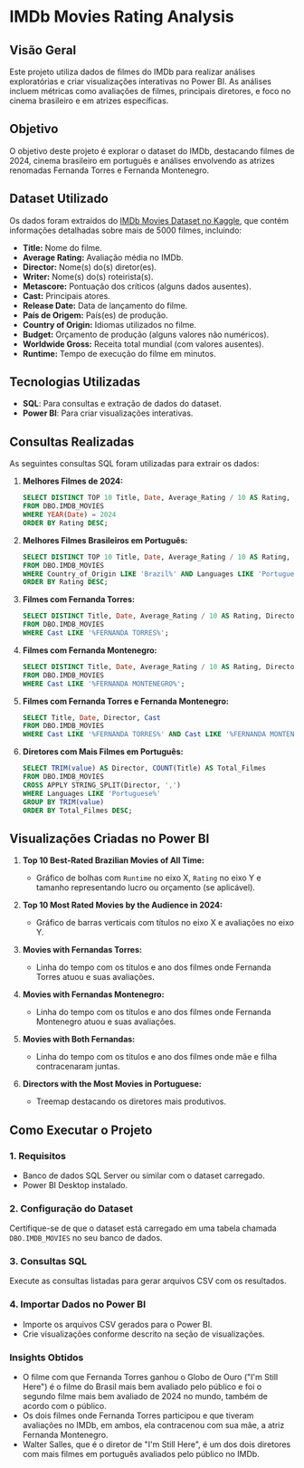 # IMDb Movies Rating Analysis

## **Visão Geral**
Este projeto utiliza dados de filmes do IMDb para realizar análises exploratórias e criar visualizações interativas no Power BI. As análises incluem métricas como avaliações de filmes, principais diretores, e foco no cinema brasileiro e em atrizes específicas.

## **Objetivo**
O objetivo deste projeto é explorar o dataset do IMDb, destacando filmes de 2024, cinema brasileiro em português e análises envolvendo as atrizes renomadas Fernanda Torres e Fernanda Montenegro.

## **Dataset Utilizado**

Os dados foram extraídos do [IMDb Movies Dataset no Kaggle](https://www.kaggle.com/datasets/hetbabariya/imdb-movies-data-collection-5000-records/data), que contém informações detalhadas sobre mais de 5000 filmes, incluindo:

- **Title:** Nome do filme.
- **Average Rating:** Avaliação média no IMDb.
- **Director:** Nome(s) do(s) diretor(es).
- **Writer:** Nome(s) do(s) roteirista(s).
- **Metascore:** Pontuação dos críticos (alguns dados ausentes).
- **Cast:** Principais atores.
- **Release Date:** Data de lançamento do filme.
- **País de Origem:** País(es) de produção.
- **Country of Origin:** Idiomas utilizados no filme.
- **Budget:** Orçamento de produção (alguns valores não numéricos).
- **Worldwide Gross:** Receita total mundial (com valores ausentes).
- **Runtime:** Tempo de execução do filme em minutos.


## **Tecnologias Utilizadas**
- **SQL**: Para consultas e extração de dados do dataset.
- **Power BI**: Para criar visualizações interativas.

## **Consultas Realizadas**
As seguintes consultas SQL foram utilizadas para extrair os dados:

1. **Melhores Filmes de 2024:**
   ```sql
   SELECT DISTINCT TOP 10 Title, Date, Average_Rating / 10 AS Rating, Director, Cast, Country_of_Origin, Languages, Runtime
   FROM DBO.IMDB_MOVIES
   WHERE YEAR(Date) = 2024
   ORDER BY Rating DESC;
   ```

2. **Melhores Filmes Brasileiros em Português:**
   ```sql
   SELECT DISTINCT TOP 10 Title, Date, Average_Rating / 10 AS Rating, Director, Cast, Country_of_Origin, Languages, Runtime
   FROM DBO.IMDB_MOVIES
   WHERE Country_of_Origin LIKE 'Brazil%' AND Languages LIKE 'Portuguese%'
   ORDER BY Rating DESC;
   ```

3. **Filmes com Fernanda Torres:**
   ```sql
   SELECT DISTINCT Title, Date, Average_Rating / 10 AS Rating, Director, Cast
   FROM DBO.IMDB_MOVIES
   WHERE Cast LIKE '%FERNANDA TORRES%';
   ```

4. **Filmes com Fernanda Montenegro:**
   ```sql
   SELECT DISTINCT Title, Date, Average_Rating / 10 AS Rating, Director, Cast
   FROM DBO.IMDB_MOVIES
   WHERE Cast LIKE '%FERNANDA MONTENEGRO%';
   ```

5. **Filmes com Fernanda Torres e Fernanda Montenegro:**
   ```sql
   SELECT Title, Date, Director, Cast
   FROM DBO.IMDB_MOVIES
   WHERE Cast LIKE '%FERNANDA TORRES%' AND Cast LIKE '%FERNANDA MONTENEGRO%';
   ```

6. **Diretores com Mais Filmes em Português:**
   ```sql
   SELECT TRIM(value) AS Director, COUNT(Title) AS Total_Filmes
   FROM DBO.IMDB_MOVIES
   CROSS APPLY STRING_SPLIT(Director, ',')
   WHERE Languages LIKE 'Portuguese%'
   GROUP BY TRIM(value)
   ORDER BY Total_Filmes DESC;
   ```

## **Visualizações Criadas no Power BI**

1. **Top 10 Best-Rated Brazilian Movies of All Time:**
   - Gráfico de bolhas com `Runtime` no eixo X, `Rating` no eixo Y e tamanho representando lucro ou orçamento (se aplicável).
    
2. **Top 10 Most Rated Movies by the Audience in 2024:**
   - Gráfico de barras verticais com títulos no eixo X e avaliações no eixo Y.

3. **Movies with Fernandas Torres:**
   - Linha do tempo com os títulos e ano dos filmes onde Fernanda Torres atuou e suas avaliações.

4. **Movies with Fernandas Montenegro:**
   - Linha do tempo com os títulos e ano dos filmes onde Fernanda Montenegro atuou e suas avaliações.

5. **Movies with Both Fernandas:**
   - Linha do tempo com os títulos e ano dos filmes onde mãe e filha contracenaram juntas.

4. **Directors with the Most Movies in Portuguese:**
   - Treemap destacando os diretores mais produtivos.

## **Como Executar o Projeto**

### **1. Requisitos**
- Banco de dados SQL Server ou similar com o dataset carregado.
- Power BI Desktop instalado.

### **2. Configuração do Dataset**
Certifique-se de que o dataset está carregado em uma tabela chamada `DBO.IMDB_MOVIES` no seu banco de dados.

### **3. Consultas SQL**
Execute as consultas listadas para gerar arquivos CSV com os resultados.

### **4. Importar Dados no Power BI**
- Importe os arquivos CSV gerados para o Power BI.
- Crie visualizações conforme descrito na seção de visualizações.

### **Insights Obtidos**

- O filme com que Fernanda Torres ganhou o Globo de Ouro ("I'm Still Here") é o filme do Brasil mais bem avaliado pelo público e foi o segundo filme mais bem avaliado de 2024 no mundo, também de acordo com o público.
- Os dois filmes onde Fernanda Torres participou e que tiveram avaliações no IMDb, em ambos, ela contracenou com sua mãe, a atriz Fernanda Montenegro.
- Walter Salles, que é o diretor de "I'm Still Here", é um dos dois diretores com mais filmes em português avaliados pelo público no IMDb.
